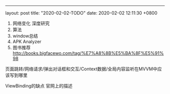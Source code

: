 ---
layout: post
title:  "2020-02-02-TODO"
date:   2020-02-02 12:11:30 +0800


1. 网络变化 深度研究
2. 算法
3. window总结
4. APK Analyzer
5. 图书推荐
http://books.bigfacewo.com/tag/%E7%A8%8B%E5%BA%8F%E5%91%98


页面跳转/网络请求/弹出对话框和交互/Context数据/全局内容监听在MVVM中应该写到哪里

ViewBinding的缺点  官网上的描述


